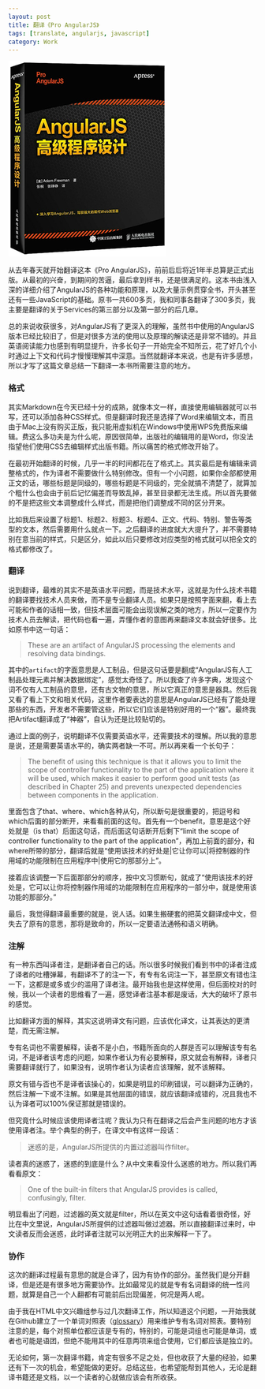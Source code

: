 ```yaml
---
layout: post
title: 翻译《Pro AngularJS》
tags: [translate, angularjs, javascript]
category: Work
---
```


![Pro AngularJS](/img/post/pro-angularjs.png)

从去年春天就开始翻译这本《Pro AngularJS》，前前后后将近1年半总算是正式出版。从最初的兴奋，到期间的苦逼，最后拿到样书，还是很满足的。这本书由浅入深的详细介绍了AngularJS的各种功能和原理，以及大量示例贯穿全书，开头甚至还有一些JavaScript的基础。原书一共600多页，我和同事各翻译了300多页，我主要是翻译的关于Services的第三部分以及第一部分的后几章。

总的来说收获很多，对AngularJS有了更深入的理解，虽然书中使用的AngularJS版本已经比较旧了，但是对很多方法的使用以及原理的解读还是非常不错的。并且英语阅读能力也感到有明显提升，许多长句子一开始完全不知所云，花了好几个小时通过上下文和代码才慢慢理解其中深意。当然就翻译本来说，也是有许多感想，所以才写了这篇文章总结一下翻译一本书所需要注意的地方。

<!-- more -->

### 格式

其实Markdown在今天已经十分的成熟，就像本文一样，直接使用编辑器就可以书写，还可以添加各种CSS样式。但是翻译时我还是选择了Word来编辑文本，而且由于Mac上没有购买正版，我只能用虚拟机在Windows中使用WPS免费版来编辑。费这么多功夫是为什么呢，原因很简单，出版社的编辑用的是Word，你没法指望他们使用CSS去编辑样式出版书籍。所以痛苦的格式修改开始了。

在最初开始翻译的时候，几乎一半的时间都花在了格式上。其实最后是有编辑来调整格式的，作为译者不需要做什么特别修改。但有一个小问题，如果你全部都使用正文的话，哪些标题是同级的，哪些标题是不同级的，完全就搞不清楚了，就算加个粗什么也会由于前后记忆偏差而导致乱掉，甚至目录都无法生成。所以首先要做的不是把这些文本调整成什么样式，而是把他们调整成不同的区分开来。

比如我后来设置了标题1、标题2、标题3、标题4、正文、代码、特别、警告等类型的文本，然后需要用什么就点一下。之后翻译的进度就大大提升了，并不需要特别在意当前的样式，只是区分，如此以后只要修改对应类型的格式就可以把全文的格式都修改了。

### 翻译

说到翻译，最难的其实不是英语水平问题，而是技术水平，这就是为什么技术书籍的翻译要找技术人员来做，而不是专业翻译人员。如果只是按照字面来翻，看上去可能和作者的话相一致，但技术层面可能会出现误解之类的地方，所以一定要作为技术人员去解读，把代码也看一遍，弄懂作者的意图再来翻译文本就会好很多。比如原书中这一句话：

> These are an artifact of
AngularJS processing the elements and resolving data bindings.

其中的`artifact`的字面意思是人工制品，但是这句话要是翻成“AngularJS有人工制品处理元素并解决数据绑定”，感觉太奇怪了。所以我查了许多字典，发现这个词不仅有人工制品的意思，还有古文物的意思，所以它真正的意思是器具。然后我又看了看上下文和相关代码，这里作者要表达的意思是AngularJS已经有了能处理那些的东西，开发者不需要管这些，所以它们应该是特别好用的一个“器”。最终我把Artifact翻译成了“神器”，自认为还是比较贴切的。

通过上面的例子，说明翻译不仅需要英语水平，还需要技术的理解。所以我的意思是说，还是需要英语水平的，确实两者缺一不可。所以再来看一个长句子：

> The benefit of using this technique is that it allows you to
limit the scope of controller functionality to the part of the application where it will be used, which makes it easier to
perform good unit tests (as described in Chapter 25) and prevents unexpected dependencies between components in
the application.

里面包含了that、where、which各种从句，所以断句是很重要的，把逗号和which后面的部分断开，来看看前面的这句。首先有一个benefit，意思是这个好处就是（is that）后面这句话，而后面这句话断开后剩下“limit the scope of controller functionality to the part of the application”，再加上前面的部分，和where所带的部分，翻译后就是“使用该技术的好处是|它让你可以|将控制器的作用域的功能限制在应用程序中|使用它的那部分上”。

接着应该调整一下后面那部分的顺序，按中文习惯断句，就成了“使用该技术的好处是，它可以让你将控制器作用域的功能限制在应用程序的一部分中，就是使用该功能的那部分。”

最后，我觉得翻译最重要的就是，说人话。如果生搬硬套的把英文翻译成中文，但失去了原有的意思，那将是致命的，所以一定要语法通畅和语义明确。

### 注解

有一种东西叫译者注，是翻译者自己的话。所以很多时候我们看到书中的译者注成了译者的吐槽弹幕，有翻译不了的注一下，有专有名词注一下，甚至原文有错也注一下，这都是或多或少的滥用了译者注。最开始我也是这样使用，但后面校对的时候，我以一个读者的思维看了一遍，感觉译者注基本都是废话，大大的破坏了原书的感觉。

比如翻译方面的解释，其实这说明译文有问题，应该优化译文，让其表达的更清楚，而无需注解。

专有名词也不需要解释，读者不是小白，书籍所面向的人群是否可以理解该专有名词，不是译者该考虑的问题，如果作者认为有必要解释，原文就会有解释，译者只需要翻译就行了，如果没有，说明作者认为读者应该理解，就不该解释。

原文有错与否也不是译者该操心的，如果是明显的印刷错误，可以翻译为正确的，然后注解一下或不注解。如果是其他层面的错误，就应该翻译成错的，况且我也不认为译者可以100%保证那就是错误的。

但究竟什么时候应该使用译者注呢？我认为只有在翻译之后会产生问题的地方才该使用译者注。举个典型的例子，在译文中有这样一段话：

> 迷惑的是，AngularJS所提供的内置过滤器叫作filter。

读者真的迷惑了，迷惑的到底是什么？从中文来看没什么迷惑的地方。所以我们再看看原文：

> One of the built-in filters that AngularJS provides is called, confusingly, filter.

明显看出了问题，过滤器的英文就是filter，所以在英文中这句话看着很奇怪，好比在中文里说，AngularJS所提供的过滤器叫做过滤器。所以直接翻译过来时，中文读者反而会迷惑，此时译者注就可以光明正大的出来解释一下了。

### 协作

这次的翻译过程最有意思的就是合译了，因为有协作的部分。虽然我们是分开翻译，但是还是有很多地方需要协作。比如最常见的就是专有名词翻译的统一性问题，就算是自己一个人翻都有可能前后出现偏差，何况是两人呢。

由于我在HTML中文兴趣组参与过几次翻译工作，所以知道这个问题，一开始我就在Github建立了一个单词对照表（[glossary](https://github.com/tychio/glossary/blob/master/JavaScript/AngularJS.md)）用来维护专有名词对照表。要特别注意的是，每个对照单位都应该是专有的，特别的，可能是词组也可能是单词，或者也可能是语团，但绝不能用其中的任意两项来组合使用，它们都应该是独立的。

无论如何，第一次翻译书籍，肯定有很多不足之处，但也收获了大量的经验，如果还有下一次的机会，希望能做的更好。总结这些，也希望能帮到其他人，无论是翻译书籍还是文档，以一个读者的心就做应该会有所收获。


